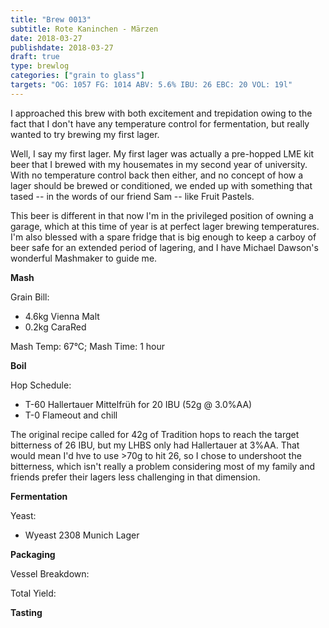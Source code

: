 ```yaml
---
title: "Brew 0013"
subtitle: Rote Kaninchen - Märzen
date: 2018-03-27
publishdate: 2018-03-27
draft: true
type: brewlog
categories: ["grain to glass"]
targets: "OG: 1057 FG: 1014 ABV: 5.6% IBU: 26 EBC: 20 VOL: 19l"
---
```


I approached this brew with both excitement and trepidation owing to the fact
that I don't have any temperature control for fermentation, but really wanted
to try brewing my first lager.

Well, I say my first lager. My first lager was actually a pre-hopped LME kit
beer that I brewed with my housemates in my second year of university. With no
temperature control back then either, and no concept of how a lager should be
brewed or conditioned, we ended up with something that tased -- in the words of
our friend Sam -- like Fruit Pastels.

This beer is different in that now I'm in the privileged position of owning a
garage, which at this time of year is at perfect lager brewing temperatures.
I'm also blessed with a spare fridge that is big enough to keep a carboy of
beer safe for an extended period of lagering, and I have Michael Dawson's
wonderful Mashmaker to guide me.

**Mash**

Grain Bill:

- 4.6kg Vienna Malt
- 0.2kg CaraRed

Mash Temp: 67°C; Mash Time: 1 hour

**Boil**

Hop Schedule:

- T-60 Hallertauer Mittelfrüh for 20 IBU (52g @ 3.0%AA)
- T-0 Flameout and chill

The original recipe called for 42g of Tradition hops to reach the target
bitterness of 26 IBU, but my LHBS only had Hallertauer at 3%AA. That would mean
I'd hve to use >70g to hit 26, so I chose to undershoot the bitterness, which
isn't really a problem considering most of my family and friends prefer their
lagers less challenging in that dimension.

**Fermentation**

Yeast:

- Wyeast 2308 Munich Lager

**Packaging**

Vessel Breakdown:

Total Yield:

**Tasting**
